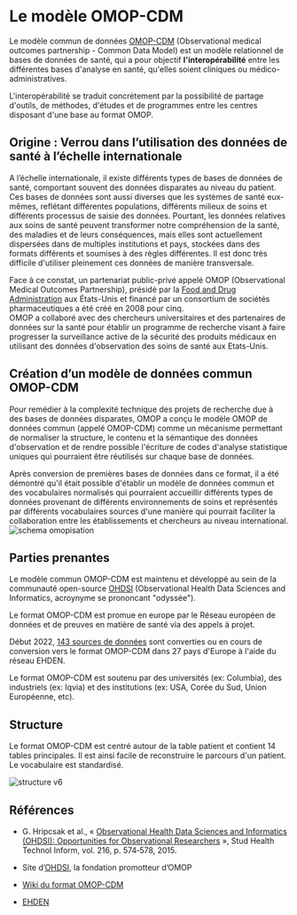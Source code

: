 # Le modèle OMOP-CDM
<!-- SPDX-License-Identifier: MPL-2.0 -->

Le modèle commun de données [OMOP-CDM](https://www.ohdsi.org/data-standardization/) (Observational medical outcomes partnership - Common Data Model) est un modèle relationnel de bases de données de santé, qui a pour objectif **l'interopérabilité** entre les différentes bases d'analyse en santé, qu'elles soient cliniques ou médico-administratives. 

L'interopérabilité se traduit concrètement par la possibilité de partage d'outils, de méthodes, d'études et de programmes entre les centres disposant d'une base au format OMOP.

## Origine : Verrou dans l’utilisation des données de santé à l’échelle internationale
A l’échelle internationale, il existe différents types de bases de données de santé, comportant souvent des données disparates au niveau du patient. Ces bases de données sont aussi diverses que les systèmes de santé eux-mêmes, reflétant différentes populations, différents milieux de soins et différents processus de saisie des données. 
Pourtant, les données relatives aux soins de santé peuvent transformer notre compréhension de la santé, des maladies et de leurs conséquences, mais elles sont actuellement dispersées dans de multiples institutions et pays, stockées dans des formats différents et soumises à des règles différentes. Il est donc très difficile d'utiliser pleinement ces données de manière transversale.  

Face à ce constat, un partenariat public-privé appelé OMOP (Observational Medical Outcomes Partnership), présidé par la [Food and Drug Administration](https://www.fda.gov/) aux États-Unis et financé par un consortium de sociétés pharmaceutiques a été créé en 2008 pour cinq.  
OMOP a collaboré avec des chercheurs universitaires et des partenaires de données sur la santé pour établir un programme de recherche visant à faire progresser la surveillance active de la sécurité des produits médicaux en utilisant des données d'observation des soins de santé aux Etats-Unis. 

## Création d’un modèle de données commun OMOP-CDM

Pour remédier à la complexité technique des projets de recherche due à des bases de données disparates, OMOP a conçu le modèle OMOP de données commun (appelé OMOP-CDM) comme un mécanisme permettant de normaliser la structure, le contenu et la sémantique des données d'observation et de rendre possible l'écriture de codes d'analyse statistique uniques qui pourraient être réutilisés sur chaque base de données. 

Après conversion de premières bases de données dans ce format, il a été démontré qu'il était possible d'établir un modèle de données commun et des vocabulaires normalisés qui pourraient accueillir différents types de données provenant de différents environnements de soins et représentés par différents vocabulaires sources d'une manière qui pourrait faciliter la collaboration entre les établissements et chercheurs au niveau international.
![schema omopisation](/files/20201211_HDH_omopisation_MLP-2.0.png)


## Parties prenantes

Le modèle commun OMOP-CDM est maintenu et développé au sein de la communauté open-source [OHDSI](https://www.ohdsi.org/) (Observational Health Data Sciences and Informatics, acroynyme se prononcant "odyssée").

Le format OMOP-CDM est promue en europe par le Réseau européen de données et de preuves en matière de santé <link-previewer href="ehden.html" text="(EHDEN)" preview-title="EHDEN - Réseau européen de données et de preuves en matière de santé" preview-text="L'intérêt croissant pour le format OMOP-CDM en Europe s'est traduit par l'ouverture d'un chapitre européen du réseau OHDSI et le lancement d'un projet de l'Innovative Medical Initiative (IMI) visant à financer la transformation d'un grand nombre d'ensembles de données européens. Le Réseau européen de données et de preuves en matière de santé, projet financé par l’Innovative Medical Initiative, a ainsi été créé en 2018. EHDEN fait partie du programme &quot;Big Data for Better Outcomes&quot; de l'IMI." /> via des appels à projet. 

Début 2022, [143 sources de données](https://www.ehden.eu/datapartners/) sont converties ou en cours de conversion vers le format OMOP-CDM dans 27 pays d'Europe à l'aide du réseau EHDEN. 

Le format OMOP-CDM est soutenu par des universités (ex: Columbia), des industriels (ex: Iqvia) et des institutions (ex: USA, Corée du Sud, Union Européenne, etc).

## Structure
Le format OMOP-CDM est centré autour de la table patient et contient 14 tables principales. Il est ainsi facile de reconstruire le parcours d'un patient. Le vocabulaire est standardisé.

![structure v6](/files/20201211_HDH_v6-omop-cdm_MLP-2.0.png)

## Références

- G. Hripcsak et al., « [Observational Health Data Sciences and Informatics (OHDSI): Opportunities for Observational Researchers](https://www.ncbi.nlm.nih.gov/pmc/articles/PMC4815923/) », Stud Health Technol Inform, vol. 216, p. 574‑578, 2015.

- Site d’[OHDSI](https://www.ohdsi.org/), la fondation promotteur d’OMOP

- [Wiki du format OMOP-CDM](https://github.com/OHDSI/CommonDataModel/wiki)

- [EHDEN](https://www.ehden.eu/)
